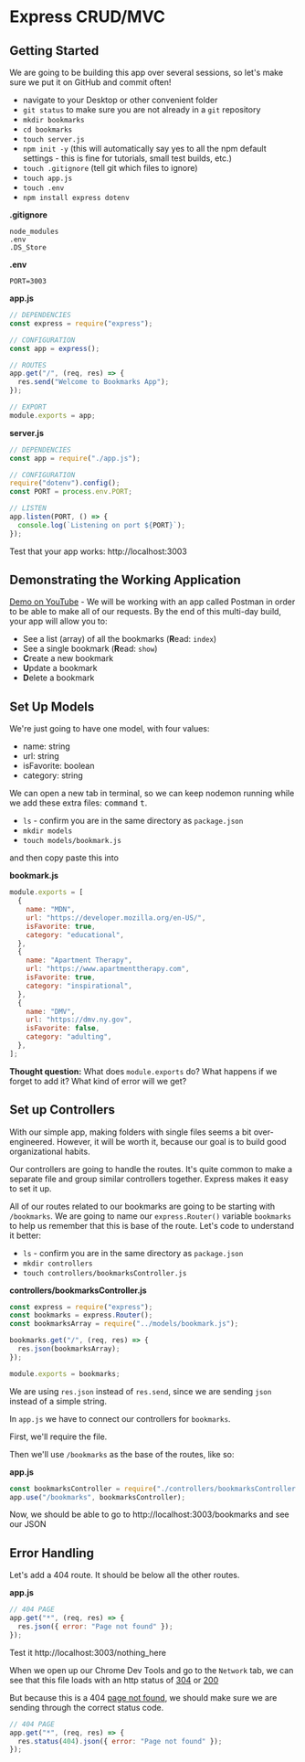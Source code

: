 # Express CRUD/MVC

## Getting Started

We are going to be building this app over several sessions, so let's make sure we put it on GitHub and commit often!

- navigate to your Desktop or other convenient folder
- `git status` to make sure you are not already in a `git` repository
- `mkdir bookmarks`
- `cd bookmarks`
- `touch server.js`
- `npm init -y` (this will automatically say yes to all the npm default settings - this is fine for tutorials, small test builds, etc.)
- `touch .gitignore` (tell git which files to ignore)
- `touch app.js`
- `touch .env`
- `npm install express dotenv`

**.gitignore**

```
node_modules
.env
.DS_Store
```

**.env**

```
PORT=3003
```

**app.js**

```js
// DEPENDENCIES
const express = require("express");

// CONFIGURATION
const app = express();

// ROUTES
app.get("/", (req, res) => {
  res.send("Welcome to Bookmarks App");
});

// EXPORT
module.exports = app;
```

**server.js**

```js
// DEPENDENCIES
const app = require("./app.js");

// CONFIGURATION
require("dotenv").config();
const PORT = process.env.PORT;

// LISTEN
app.listen(PORT, () => {
  console.log(`Listening on port ${PORT}`);
});
```

Test that your app works: http://localhost:3003

## Demonstrating the Working Application

[Demo on YouTube](https://youtu.be/-FrpZpGk82c) - We will be working with an app called Postman in order to be able to make all of our requests. By the end of this multi-day build, your app will allow you to:

- See a list (array) of all the bookmarks (**R**ead: `index`)
- See a single bookmark (**R**ead: `show`)
- **C**reate a new bookmark
- **U**pdate a bookmark
- **D**elete a bookmark

## Set Up Models

We're just going to have one model, with four values:

- name: string
- url: string
- isFavorite: boolean
- category: string

We can open a new tab in terminal, so we can keep nodemon running while we add these extra files: <kbd>command</kbd> <kbd>t</kbd>.

- `ls` - confirm you are in the same directory as `package.json`
- `mkdir models`
- `touch models/bookmark.js`

and then copy paste this into

**bookmark.js**

```js
module.exports = [
  {
    name: "MDN",
    url: "https://developer.mozilla.org/en-US/",
    isFavorite: true,
    category: "educational",
  },
  {
    name: "Apartment Therapy",
    url: "https://www.apartmenttherapy.com",
    isFavorite: true,
    category: "inspirational",
  },
  {
    name: "DMV",
    url: "https://dmv.ny.gov",
    isFavorite: false,
    category: "adulting",
  },
];
```

**Thought question:** What does `module.exports` do? What happens if we forget to add it? What kind of error will we get?

## Set up Controllers

With our simple app, making folders with single files seems a bit over-engineered. However, it will be worth it, because our goal is to build good organizational habits.

Our controllers are going to handle the routes. It's quite common to make a separate file and group similar controllers together. Express makes it easy to set it up.

All of our routes related to our bookmarks are going to be starting with `/bookmarks`. We are going to name our `express.Router()` variable `bookmarks` to help us remember that this is base of the route. Let's code to understand it better:

- `ls` - confirm you are in the same directory as `package.json`
- `mkdir controllers`
- `touch controllers/bookmarksController.js`

**controllers/bookmarksController.js**

```js
const express = require("express");
const bookmarks = express.Router();
const bookmarksArray = require("../models/bookmark.js");

bookmarks.get("/", (req, res) => {
  res.json(bookmarksArray);
});

module.exports = bookmarks;
```

We are using `res.json` instead of `res.send`, since we are sending `json` instead of a simple string.

In `app.js` we have to connect our controllers for `bookmarks`.

First, we'll require the file.

Then we'll use `/bookmarks` as the base of the routes, like so:

**app.js**

```js
const bookmarksController = require("./controllers/bookmarksController.js");
app.use("/bookmarks", bookmarksController);
```

Now, we should be able to go to http://localhost:3003/bookmarks and see our JSON

## Error Handling

Let's add a 404 route. It should be below all the other routes.

**app.js**

```js
// 404 PAGE
app.get("*", (req, res) => {
  res.json({ error: "Page not found" });
});
```

Test it http://localhost:3003/nothing_here

When we open up our Chrome Dev Tools and go to the `Network` tab, we can see that this file loads with an http status of [304](https://http.cat/304) or [200](https://http.cat/200)

But because this is a 404 [page not found](https://http.cat/404), we should make sure we are sending through the correct status code.

```js
// 404 PAGE
app.get("*", (req, res) => {
  res.status(404).json({ error: "Page not found" });
});
```
